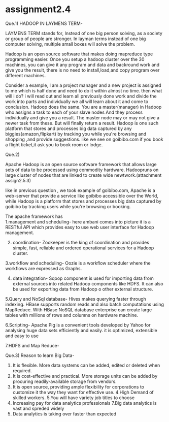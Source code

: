 # assignment2.4
Que.1)
HADOOP IN LAYMENS TERM-

LAYMENS TERM stands for, Instead of one big person solving, as a society or group of people are stronger.
In layman terms instead of one big computer solving, multiple small boxes will solve the problem.

Hadoop is an open source software that makes doing mapreduce type programming easier. 
Once you setup a hadoop cluster over the 30 machines, you can give it any program and data and backround work and give you the result,
there is no need to install,load,and copy program over different machines. 

Consider a example, I am a project manager and a new project is  assigned to me which is half done and need to do it within almost no time. 
then what will i do?
i will read out and learn all previously done work and divide the work into parts and 
individually we all will learn about it and come to conclusion. 
Hadoop does the same. You are a master(manager) in Hadoop who assigns a task to each of your slave nodes  And they process individually and give you a result. 
The master node may or may not give a newer task from these. But will finally return a result.
Hadoop is one such  platform that stores and processes big data captured by 
any biggies(amazon,flipkart) by tracking you while you're browsing and shopping ,and provide suggestions.
like we see on goibibo.com if you book a flight ticket,it ask you to book room or lodge.


 Que.2)
 
 Apache Hadoop is an open source software framework that allows large sets of data to be processed using commodity hardware. 
 Hadoopruns on large cluster of nodes that are linked to create wide newtwork.(attachment assign2.5.3)
 
like in previous question , we took example of goibibo.com,
Apache is a web-server that provide a service like goibibo accessible over the World,
while Hadoop is a platform that stores and processes big data captured by goibibo by tracking users while you're browsing or booking.

The apache framework has  
1.management and scheduling-
here ambani comes into picture it is a RESTful API which provides easy to use web user interface for Hadoop management.

2. coordination-
Zookeeper is the king of coordination and provides simple, fast, reliable and ordered operational services for a Hadoop cluster.

3.workflow and scheduling-
Oozie is a workflow scheduler where the workflows are expressed as Graphs.

4. data integration-
Sqoop component is used for importing data from external sources into related Hadoop components like HDFS. 
It can also be used for exporting data from Hadoop o other external structure.

5.Query and NoSql database-
Hives makes querying faster through indexing.
HBase supports random reads and also batch computations using MapReduce. 
With HBase NoSQL database enterprise can create large tables with millions of rows and columns on hardware machine.

6.Scripting-
Apache Pig is a convenient tools developed by Yahoo for analysing huge data sets efficiently and easily.
it is optimized, extensible and easy to use

7.HDFS and Map Reduce-

Que.3)
Reason to learn Big Data-
1. It is flexible. More data systems can be added, edited or deleted when required.
2. It is cost-effective and practical. More storage units can be added by procuring readily-available storage from  vendors.
3. It is open source, providing ample flexibility for corporations to customize it the way they want for effective use. 
4.High Demand of skilled workers. 
5.You will have variety job titles to choose
6. Increasing pay for data analytics professionals
7.Big data analytics is vast and spreded widely
8. Data analytics is taking over faster than expected
 




